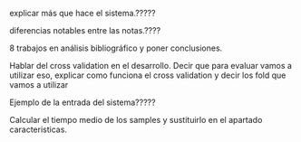 explicar más que hace el sistema.?????

<!-- hablar de consideraciones previas. Aprendizaje automatico, redes de neuronas, explicar las tecnicas
referenciar  -->

<!-- Poner todas las citas en bibliografía -->

<!-- \cite con latex. (vitex) -->

diferencias notables entre las notas.????

<!-- Poner ejemplo de de espectro, gráfica tiempo y frecuencia de una nota en descropción del rpoblema -->

<!-- Poner las graficas de las notas que vayamos a utilizar en las aproximaciones. -->

<!-- Apartado restricciones/características -->

<!-- Hablar de las métricas que vamos a utilizar. Precision,VPP,especifidad...?? -->

<!-- Parrafó de introduccion análisis bibliográfico -->

8 trabajos en análisis bibliográfico y poner conclusiones.

Hablar del cross validation en el desarrollo. Decir que para evaluar vamos a utilizar eso, explicar como funciona el
cross validation y decir los fold que vamos a utilizar

<!-- Decir por qué utilizamos frecuencias hasta 5000hz, en vez de coger la frecuencia máxima de la nota más aguda. -->

<!-- Decir por qué sirve utilizar la transformada de fourier. Hablar de las normalización que vamos a utilizar -->

Ejemplo de la entrada del sistema?????

<!-- Ponerle título al trabajo. -->

Calcular el tiempo medio de los samples y sustituirlo en el apartado caracteristicas.
